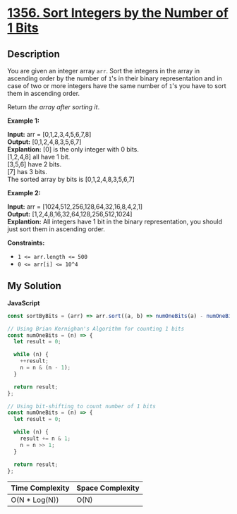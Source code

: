 # [1356. Sort Integers by the Number of 1 Bits](https://leetcode.com/problems/sort-integers-by-the-number-of-1-bits)

## Description

You are given an integer array `arr`. Sort the integers in the array in ascending order by the number of `1`'s in their binary representation and in case of two or more integers have the same number of `1`'s you have to sort them in ascending order.

Return _the array after sorting it_.

**Example 1:**

**Input:** arr = [0,1,2,3,4,5,6,7,8]  
**Output:** [0,1,2,4,8,3,5,6,7]  
**Explantion:** [0] is the only integer with 0 bits.  
[1,2,4,8] all have 1 bit.  
[3,5,6] have 2 bits.  
[7] has 3 bits.  
The sorted array by bits is [0,1,2,4,8,3,5,6,7]

**Example 2:**

**Input:** arr = [1024,512,256,128,64,32,16,8,4,2,1]  
**Output:** [1,2,4,8,16,32,64,128,256,512,1024]  
**Explantion:** All integers have 1 bit in the binary representation, you should just sort them in ascending order.

**Constraints:**

- `1 <= arr.length <= 500`
- `0 <= arr[i] <= 10^4`

## My Solution

**JavaScript**

```js
const sortByBits = (arr) => arr.sort((a, b) => numOneBits(a) - numOneBits(b) || a - b);

// Using Brian Kernighan's Algorithm for counting 1 bits
const numOneBits = (n) => {
  let result = 0;

  while (n) {
    ++result;
    n = n & (n - 1);
  }

  return result;
};

// Using bit-shifting to count number of 1 bits
const numOneBits = (n) => {
  let result = 0;

  while (n) {
    result += n & 1;
    n = n >> 1;
  }

  return result;
};
```

| Time Complexity | Space Complexity |
| --------------- | ---------------- |
| O(N \* Log(N))  | O(N)             |
